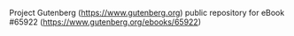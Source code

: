 Project Gutenberg (https://www.gutenberg.org) public repository for
eBook #65922 (https://www.gutenberg.org/ebooks/65922)
